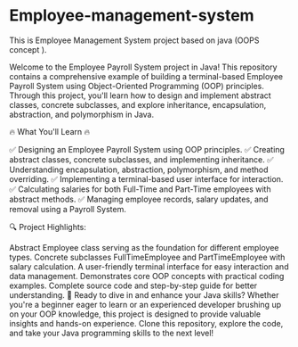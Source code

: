 # Employee-management-system
This is Employee Management System project based on java (OOPS concept ).

Welcome to the Employee Payroll System project in Java! This repository contains a comprehensive example of building a terminal-based Employee Payroll System using Object-Oriented Programming (OOP) principles. Through this project, you'll learn how to design and implement abstract classes, concrete subclasses, and explore inheritance, encapsulation, abstraction, and polymorphism in Java.

🔥 What You'll Learn 🔥

✅ Designing an Employee Payroll System using OOP principles.
✅ Creating abstract classes, concrete subclasses, and implementing inheritance.
✅ Understanding encapsulation, abstraction, polymorphism, and method overriding.
✅ Implementing a terminal-based user interface for interaction.
✅ Calculating salaries for both Full-Time and Part-Time employees with abstract methods.
✅ Managing employee records, salary updates, and removal using a Payroll System.

🔍 Project Highlights:

Abstract Employee class serving as the foundation for different employee types. Concrete subclasses FullTimeEmployee and PartTimeEmployee with salary calculation. A user-friendly terminal interface for easy interaction and data management. Demonstrates core OOP concepts with practical coding examples. Complete source code and step-by-step guide for better understanding. 🚀 Ready to dive in and enhance your Java skills? Whether you're a beginner eager to learn or an experienced developer brushing up on your OOP knowledge, this project is designed to provide valuable insights and hands-on experience. Clone this repository, explore the code, and take your Java programming skills to the next level!
